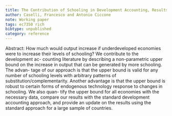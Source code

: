 ```yaml
---
title: The Contribution of Schooling in Development Accounting, Results from a Nonparametric Upper Bound
author: Caselli, Francesco and Antonio Ciccone
note: Working paper
tags: ec7350 rich
bibtype: unpublished
category: reference
---
```

Abstract: How much would output increase if underdeveloped economies were to increase their levels of schooling? We contribute to the development ac- counting literature by describing a non-parametric upper bound on the increase in output that can be generated by more schooling. The advan- tage of our approach is that the upper bound is valid for any number of schooling levels with arbitrary patterns of substitution/complementarity. Another advantage is that the upper bound is robust to certain forms of endogenous technology response to changes in schooling. We also quan- tify the upper bound for all economies with the necessary data, compare our results with the standard development accounting approach, and provide an update on the results using the standard approach for a large sample of countries.
